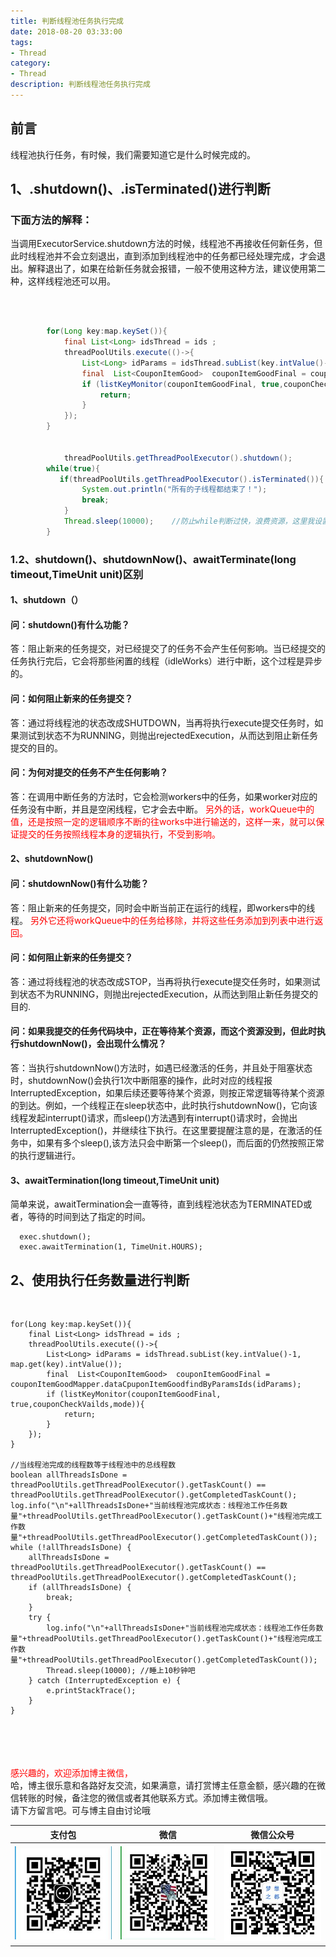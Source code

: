 ```yaml
---
title: 判断线程池任务执行完成
date: 2018-08-20 03:33:00
tags: 
- Thread
category: 
- Thread
description: 判断线程池任务执行完成
---
```

<!-- image url 
https://raw.githubusercontent.com/HealerJean123/HealerJean123.github.io/master/blogImages
　　首行缩进
<font color="red">  </font>

<font  color="red" size="4">   </font>


<font size="4">   </font>
-->

## 前言

线程池执行任务，有时候，我们需要知道它是什么时候完成的。

## 1、.shutdown()、.isTerminated()进行判断<br/>

### 下面方法的解释：<br/>

当调用ExecutorService.shutdown方法的时候，线程池不再接收任何新任务，但此时线程池并不会立刻退出，直到添加到线程池中的任务都已经处理完成，才会退出。解释退出了，如果在给新任务就会报错，一般不使用这种方法，建议使用第二种，这样线程池还可以用。

<br/>

```java

		for(Long key:map.keySet()){
		    final List<Long> idsThread = ids ;
		    threadPoolUtils.execute(()->{
		        List<Long> idParams = idsThread.subList(key.intValue()-1, map.get(key).intValue());
		        final  List<CouponItemGood>  couponItemGoodFinal = couponItemGoodMapper.dataCpuponItemGoodfindByParamsIds(idParams);
		        if (listKeyMonitor(couponItemGoodFinal, true,couponCheckVailds,mode)){
		            return;
		        }
		    });
		}


			threadPoolUtils.getThreadPoolExecutor().shutdown();
        while(true){  
           if(threadPoolUtils.getThreadPoolExecutor().isTerminated()){  
                System.out.println("所有的子线程都结束了！");  
                break;  
            }  
            Thread.sleep(10000);    //防止while判断过快，浪费资源，这里我设置为10秒大家看情况设置
        }

```

### 1.2、shutdown()、shutdownNow()、awaitTerminate(long timeout,TimeUnit unit)区别

#### 1、shutdown（）
#### 问：shutdown()有什么功能？
答：阻止新来的任务提交，对已经提交了的任务不会产生任何影响。当已经提交的任务执行完后，它会将那些闲置的线程（idleWorks）进行中断，这个过程是异步的。

#### 问：如何阻止新来的任务提交？
答：通过将线程池的状态改成SHUTDOWN，当再将执行execute提交任务时，如果测试到状态不为RUNNING，则抛出rejectedExecution，从而达到阻止新任务提交的目的。

#### 问：为何对提交的任务不产生任何影响？
 答：在调用中断任务的方法时，它会检测workers中的任务，如果worker对应的任务没有中断，并且是空闲线程，它才会去中断。<font color="red"> 另外的话，workQueue中的值，还是按照一定的逻辑顺序不断的往works中进行输送的，这样一来，就可以保证提交的任务按照线程本身的逻辑执行，不受到影响。</font>

#### 2、shutdownNow()

#### 问：shutdownNow()有什么功能？
答：阻止新来的任务提交，同时会中断当前正在运行的线程，即workers中的线程。<font color="red">   另外它还将workQueue中的任务给移除，并将这些任务添加到列表中进行返回。
</font>
#### 问：如何阻止新来的任务提交？
答：通过将线程池的状态改成STOP，当再将执行execute提交任务时，如果测试到状态不为RUNNING，则抛出rejectedExecution，从而达到阻止新任务提交的目的.

#### 问：如果我提交的任务代码块中，正在等待某个资源，而这个资源没到，但此时执行shutdownNow()，会出现什么情况？
答：当执行shutdownNow()方法时，如遇已经激活的任务，并且处于阻塞状态时，shutdownNow()会执行1次中断阻塞的操作，此时对应的线程报InterruptedException，如果后续还要等待某个资源，则按正常逻辑等待某个资源的到达。例如，一个线程正在sleep状态中，此时执行shutdownNow()，它向该线程发起interrupt()请求，而sleep()方法遇到有interrupt()请求时，会抛出InterruptedException()，并继续往下执行。在这里要提醒注意的是，在激活的任务中，如果有多个sleep(),该方法只会中断第一个sleep()，而后面的仍然按照正常的执行逻辑进行。
 
#### 3、awaitTermination(long timeout,TimeUnit unit)

简单来说，awaitTermination会一直等待，直到线程池状态为TERMINATED或者，等待的时间到达了指定的时间。

```
  exec.shutdown();
  exec.awaitTermination(1, TimeUnit.HOURS);

```


## 2、使用执行任务数量进行判断
<br/>

```
for(Long key:map.keySet()){
    final List<Long> idsThread = ids ;
    threadPoolUtils.execute(()->{
        List<Long> idParams = idsThread.subList(key.intValue()-1, map.get(key).intValue());
        final  List<CouponItemGood>  couponItemGoodFinal = couponItemGoodMapper.dataCpuponItemGoodfindByParamsIds(idParams);
        if (listKeyMonitor(couponItemGoodFinal, true,couponCheckVailds,mode)){
            return;
        }
    });
}

//当线程池完成的线程数等于线程池中的总线程数
boolean allThreadsIsDone = threadPoolUtils.getThreadPoolExecutor().getTaskCount() == threadPoolUtils.getThreadPoolExecutor().getCompletedTaskCount();
log.info("\n"+allThreadsIsDone+"当前线程池完成状态：线程池工作任务数量"+threadPoolUtils.getThreadPoolExecutor().getTaskCount()+"线程池完成工作数量"+threadPoolUtils.getThreadPoolExecutor().getCompletedTaskCount());
while (!allThreadsIsDone) {
    allThreadsIsDone = threadPoolUtils.getThreadPoolExecutor().getTaskCount() == threadPoolUtils.getThreadPoolExecutor().getCompletedTaskCount();
    if (allThreadsIsDone) {
        break;
    }
    try {
        log.info("\n"+allThreadsIsDone+"当前线程池完成状态：线程池工作任务数量"+threadPoolUtils.getThreadPoolExecutor().getTaskCount()+"线程池完成工作数量"+threadPoolUtils.getThreadPoolExecutor().getCompletedTaskCount());
        Thread.sleep(10000); //睡上10秒钟吧
    } catch (InterruptedException e) {
        e.printStackTrace();
    }
}

```


<br/><br/><br/><br/>
<font color="red"> 感兴趣的，欢迎添加博主微信， </font><br/>
哈，博主很乐意和各路好友交流，如果满意，请打赏博主任意金额，感兴趣的在微信转账的时候，备注您的微信或者其他联系方式。添加博主微信哦。
<br/>
请下方留言吧。可与博主自由讨论哦

|支付包 | 微信|微信公众号|
|:-------:|:-------:|:------:|
|![支付宝](https://raw.githubusercontent.com/HealerJean/HealerJean.github.io/master/assets/img/tctip/alpay.jpg) | ![微信](https://raw.githubusercontent.com/HealerJean/HealerJean.github.io/master/assets/img/tctip/weixin.jpg)|![微信公众号](https://raw.githubusercontent.com/HealerJean/HealerJean.github.io/master/assets/img/my/qrcode_for_gh_a23c07a2da9e_258.jpg)|




<!-- Gitalk 评论 start  -->

<link rel="stylesheet" href="https://unpkg.com/gitalk/dist/gitalk.css">
<script src="https://unpkg.com/gitalk@latest/dist/gitalk.min.js"></script> 
<div id="gitalk-container"></div>    
 <script type="text/javascript">
    var gitalk = new Gitalk({
		clientID: `1d164cd85549874d0e3a`,
		clientSecret: `527c3d223d1e6608953e835b547061037d140355`,
		repo: `HealerJean.github.io`,
		owner: 'HealerJean',
		admin: ['HealerJean'],
		id: 'LyChIFGj5a9KpAux',
    });
    gitalk.render('gitalk-container');
</script> 

<!-- Gitalk end -->

